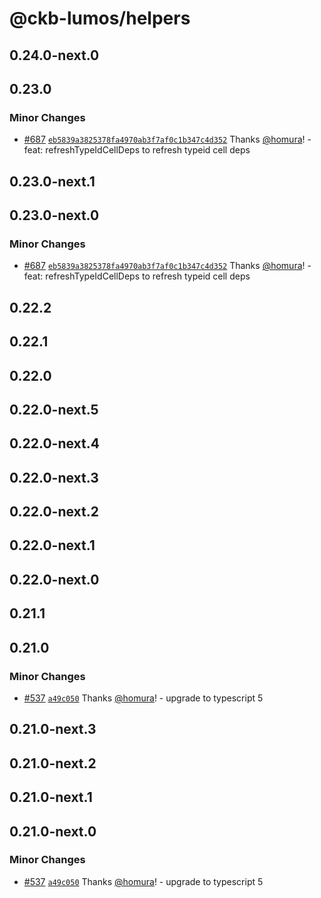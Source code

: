 # @ckb-lumos/helpers

## 0.24.0-next.0

## 0.23.0

### Minor Changes

- [#687](https://github.com/ckb-js/lumos/pull/687) [`eb5839a3825378fa4970ab3f7af0c1b347c4d352`](https://github.com/ckb-js/lumos/commit/eb5839a3825378fa4970ab3f7af0c1b347c4d352) Thanks [@homura](https://github.com/homura)! - feat: refreshTypeIdCellDeps to refresh typeid cell deps

## 0.23.0-next.1

## 0.23.0-next.0

### Minor Changes

- [#687](https://github.com/ckb-js/lumos/pull/687) [`eb5839a3825378fa4970ab3f7af0c1b347c4d352`](https://github.com/ckb-js/lumos/commit/eb5839a3825378fa4970ab3f7af0c1b347c4d352) Thanks [@homura](https://github.com/homura)! - feat: refreshTypeIdCellDeps to refresh typeid cell deps

## 0.22.2

## 0.22.1

## 0.22.0

## 0.22.0-next.5

## 0.22.0-next.4

## 0.22.0-next.3

## 0.22.0-next.2

## 0.22.0-next.1

## 0.22.0-next.0

## 0.21.1

## 0.21.0

### Minor Changes

- [#537](https://github.com/ckb-js/lumos/pull/537) [`a49c050`](https://github.com/ckb-js/lumos/commit/a49c050806de8b4c8d5e490fd36022c31382c98c) Thanks [@homura](https://github.com/homura)! - upgrade to typescript 5

## 0.21.0-next.3

## 0.21.0-next.2

## 0.21.0-next.1

## 0.21.0-next.0

### Minor Changes

- [#537](https://github.com/ckb-js/lumos/pull/537) [`a49c050`](https://github.com/ckb-js/lumos/commit/a49c050806de8b4c8d5e490fd36022c31382c98c) Thanks [@homura](https://github.com/homura)! - upgrade to typescript 5
